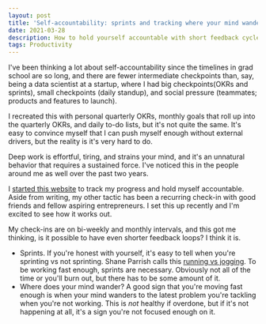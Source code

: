 ```yaml
---
layout: post
title: 'Self-accountability: sprints and tracking where your mind wanders'
date: 2021-03-28
description: How to hold yourself accountable with short feedback cycles -- check-ins, sprints, and tracking where your mind wanders
tags: Productivity
---
```

I've been thinking a lot about self-accountability since the timelines in grad school are so long, and there are fewer intermediate checkpoints than, say, being a data scientist at a startup, where I had big checkpoints(OKRs and sprints), small checkpoints (daily standup), and social pressure (teammates; products and features to launch).

I recreated this with personal quarterly OKRs, monthly goals that roll up into the quarterly OKRs, and daily to-do lists, but it's not quite the same. It's easy to convince myself that I can push myself enough without external drivers, but the reality is it's very hard to do.

Deep work is effortful, tiring, and strains your mind, and it's an unnatural behavior that requires a sustained force. I've noticed this in the people around me as well over the past two years. 

I [started this website](https://alexwbi.github.io/2021/03/27/why-I-started-a-website.html) to track my progress and hold myself accountable. Aside from writing, my other tactic has been a recurring check-in with good friends and fellow aspiring entrepreneurs. I set this up recently and I'm excited to see how it works out.

My check-ins are on bi-weekly and monthly intervals, and this got me thinking, is it possible to have even shorter feedback loops? I think it is.
- Sprints. If you're honest with yourself, it's easy to tell when you're sprinting vs not sprinting. Shane Parrish calls this [running vs jogging](https://twitter.com/ShaneAParrish/status/1373259646211911680). To be working fast enough, sprints are necessary. Obviously not all of the time or you'll burn out, but there has to be some amount of it.
- Where does your mind wander? A good sign that you're moving fast enough is when your mind wanders to the latest problem you're tackling when you're not working. This is _not_ healthy if overdone, but if it's not happening at all, it's a sign you're not focused enough on it.
